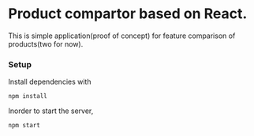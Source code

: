 # Product compartor based on React.
This is simple application(proof of concept) for feature comparison of products(two for now).

### Setup
Install dependencies with 
```
npm install
```

Inorder to start the server, 
```
npm start
```
